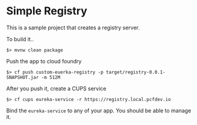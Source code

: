# Simple Registry

This is a sample project that creates a registry server.

To build it..

`$> mvnw clean package`

Push the app to cloud foundry

`$> cf push custom-euerka-registry -p target/registry-0.0.1-SNAPSHOT.jar -m 512M`


After you push it, create a CUPS service

`$> cf cups eureka-service -r https://registry.local.pcfdev.io`

Bind the `eureka-service` to any of your app. You should be able to manage it.
